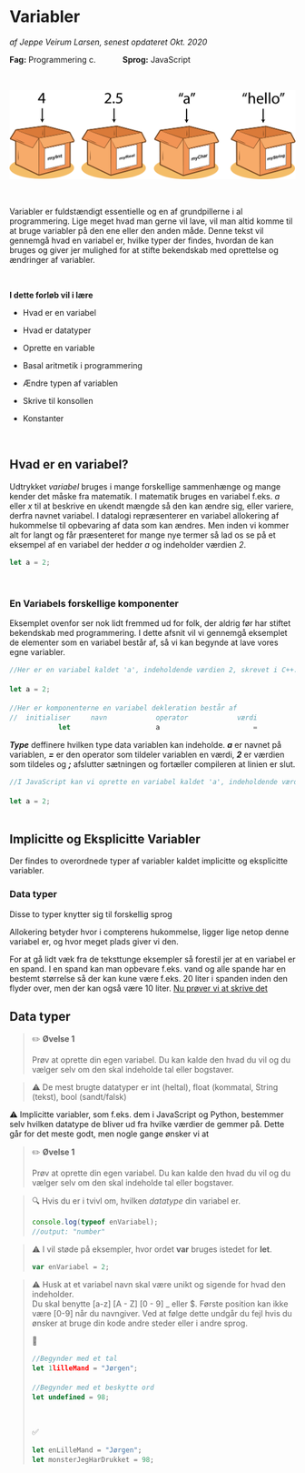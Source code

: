 

# Variabler

*af Jeppe Veirum Larsen, senest opdateret Okt. 2020*

**Fag:** Programmering c.&nbsp; &nbsp; &nbsp; &nbsp;&nbsp; &nbsp; &nbsp;**Sprog:** JavaScript

<br/>

![Think variables as boxes contining values!](./figures/variables.png)

<br/>

Variabler er fuldstændigt essentielle og en af grundpillerne i al programmering. Lige meget hvad man gerne vil lave, vil man altid komme til at bruge variabler på den ene eller den anden måde. Denne tekst vil gennemgå hvad en variabel er, hvilke typer der findes, hvordan de kan bruges og giver jer mulighed for at stifte bekendskab med oprettelse og ændringer af variabler.

<br/>

 **I dette forløb vil i lære**

- Hvad er en variabel

- Hvad er datatyper

- Oprette en variable
- Basal aritmetik i programmering

- Ændre typen af variablen

- Skrive til konsollen
- Konstanter

<br/>

## Hvad er en variabel?

Udtrykket *variabel* bruges i mange forskellige sammenhænge og mange kender det måske fra matematik. I matematik bruges en variabel f.eks. *a* eller *x* til at beskrive en ukendt mængde så den kan ændre sig, eller variere, derfra navnet variabel. I datalogi repræsenterer en variabel allokering af hukommelse til opbevaring af data som kan ændres. Men inden vi kommer alt for langt og får præsenteret for mange nye termer så lad os se på et eksempel af en variabel der hedder *a* og indeholder værdien *2*.

``` javascript
let a = 2;
```

<br/>

### En Variabels forskellige komponenter

Eksemplet ovenfor ser nok lidt fremmed ud for folk, der aldrig før har stiftet bekendskab med programmering. I dette afsnit vil vi gennemgå eksemplet de elementer som en variabel består af, så vi kan begynde at lave vores egne variabler. 

```javascript
//Her er en variabel kaldet 'a', indeholdende værdien 2, skrevet i C++.

let a = 2;
	
//Her er komponenterne en variabel dekleration består af
//	initialiser		navn			operator			værdi				terminator
			let						a						=						2							;

```



***Type*** deffinere hvilken type data variablen kan indeholde. ***a*** er navnet på variablen, ***=*** er den operator som tildeler variablen en værdi, ***2*** er værdien som tildeles og ***;*** afslutter sætningen og fortæller compileren at linien er slut.







````js
//I JavaScript kan vi oprette en variabel kaldet 'a', indeholdende værdien 2, f.eks. se sådan ud.

let a = 2;
 
````



## Implicitte og Eksplicitte Variabler

Der findes to overordnede typer af variabler kaldet implicitte og eksplicitte variabler. 

### Data typer





Disse to typer knytter sig til forskellig sprog 





 Allokering betyder hvor i compterens hukommelse, ligger lige netop denne variabel er, og hvor meget plads giver vi den.



For at gå lidt væk fra de teksttunge eksempler så forestil jer at en variabel er en spand. I en spand kan man opbevare f.eks. vand og alle spande har en bestemt størrelse så der kan kune være f.eks. 20 liter i spanden inden den flyder over, men der kan også være 10 liter. [Nu prøver vi at skrive det][1]




## Data typer



> :pencil2: **Øvelse 1**
>
> Prøv at oprette din egen variabel. Du kan kalde den hvad du vil og du vælger selv om den skal indeholde tal eller bogstaver.



> :warning: De mest brugte datatyper er int (heltal), float (kommatal, String (tekst), bool (sandt/falsk) 



:warning: Implicitte variabler, som f.eks. dem i JavaScript og Python, bestemmer selv hvilken datatype de bliver ud fra hvilke værdier de gemmer på. Dette går for det meste godt, men nogle gange ønsker vi at  



>:pencil2: **Øvelse 1**
>
>
>Prøv at oprette din egen variabel. Du kan kalde den hvad du vil og du vælger selv om den skal indeholde tal eller bogstaver.



> :mag: Hvis du er i tvivl om, hvilken *datatype* din variabel er.
>
> ```javascript
> console.log(typeof enVariabel);
> //output: "number"
> ```
>
> 



> :warning: I vil støde på eksempler, hvor ordet **var** bruges istedet for **let**. 
>
> ```javascript
> var enVariabel = 2;
> ```
>
> 



> :warning: Husk at et variabel navn skal være unikt og sigende for hvad den indeholder.  
> Du skal benytte [a-z] [A - Z] [0 - 9] _ eller $. Første position kan ikke være [0-9] når du navngiver. Ved at følge dette undgår du fejl hvis du ønsker at bruge din kode andre steder eller i andre sprog.
>
> :no_entry_sign: 
>
> ```javascript
> //Begynder med et tal
> let 1lilleMand = "Jørgen";
> 
> //Begynder med et beskytte ord
> let undefined = 98;
> ```
>
> <br/>
>
> :white_check_mark: 
>
> ```javascript
> let enLilleMand = "Jørgen";
> let monsterJegHarDrukket = 98;
> ```
>
> 

[1]: http://p5js.org	"P5.js Website"


